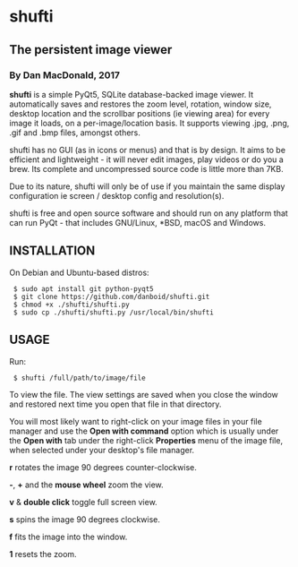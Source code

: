 # shufti

## The persistent image viewer

### By Dan MacDonald, 2017

**shufti** is a simple PyQt5, SQLite database-backed image viewer. It automatically saves and restores the zoom level, rotation, window size, desktop location and the scrollbar positions (ie viewing area) for every image it loads, on a per-image/location basis. It supports viewing .jpg, .png, .gif and .bmp files, amongst others.

shufti has no GUI (as in icons or menus) and that is by design. It aims to be efficient and lightweight - it will never edit images, play videos or do you a brew. Its complete and uncompressed source code is little more than 7KB.

Due to its nature, shufti will only be of use if you maintain the same display configuration ie screen / desktop config and resolution(s).

shufti is free and open source software and should run on any platform that can run PyQt - that includes GNU/Linux, *BSD, macOS and Windows.

## INSTALLATION

On Debian and Ubuntu-based distros:

```
 $ sudo apt install git python-pyqt5
 $ git clone https://github.com/danboid/shufti.git
 $ chmod +x ./shufti/shufti.py
 $ sudo cp ./shufti/shufti.py /usr/local/bin/shufti
```

## USAGE

Run:

```
 $ shufti /full/path/to/image/file
```

To view the file. The view settings are saved when you close the window and restored next time you open that file in that directory.

You will most likely want to right-click on your image files in your file manager and use the **Open with command** option which is usually under the **Open with** tab under the right-click **Properties** menu of the image file, when selected under your desktop's file manager.

**r** rotates the image 90 degrees counter-clockwise.

**-**, **+** and the **mouse wheel** zoom the view.

**v** & **double click** toggle full screen view.

**s** spins the image 90 degrees clockwise.

**f** fits the image into the window.

**1** resets the zoom.
